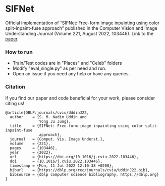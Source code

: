 # SIFNet
Official implementation of  “SIFNet: Free-form image inpainting using color split-inpaint-fuse approach” published in the Computer Vision and Image Understanding Journal (Volume 221, August 2022, 103446). Link to the [paper](https://www.sciencedirect.com/science/article/pii/S1077314222000613). 

### How to run
- Train/Test codes are in "Places" and "Celeb" folders
- Modify "eval_single.py" as per need and run.
- Open an issue if you need any help or have any queries.

### Citation
If you find our paper and code beneficial for your work, please consider citing us!
<br>
```
@article{DBLP:journals/cviu/UddinJ22,
  author    = {S. M. Nadim Uddin and
               Yong Ju Jung},
  title     = {SIFNet: Free-form image inpainting using color split-inpaint-fuse
               approach},
  journal   = {Comput. Vis. Image Underst.},
  volume    = {221},
  pages     = {103446},
  year      = {2022},
  url       = {https://doi.org/10.1016/j.cviu.2022.103446},
  doi       = {10.1016/j.cviu.2022.103446},
  timestamp = {Mon, 11 Jul 2022 12:10:38 +0200},
  biburl    = {https://dblp.org/rec/journals/cviu/UddinJ22.bib},
  bibsource = {dblp computer science bibliography, https://dblp.org}
}
```
</br>


